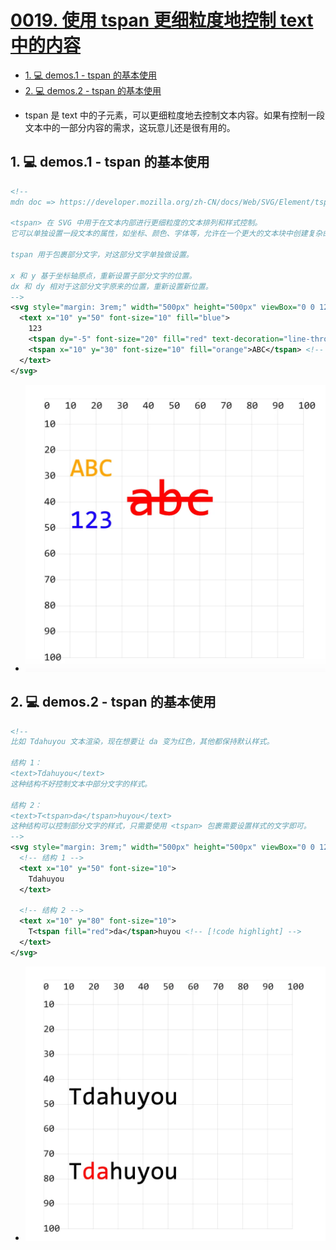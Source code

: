 # [0019. 使用 tspan 更细粒度地控制 text 中的内容](https://github.com/Tdahuyou/TNotes.svg/tree/main/notes/0019.%20%E4%BD%BF%E7%94%A8%20tspan%20%E6%9B%B4%E7%BB%86%E7%B2%92%E5%BA%A6%E5%9C%B0%E6%8E%A7%E5%88%B6%20text%20%E4%B8%AD%E7%9A%84%E5%86%85%E5%AE%B9)

<!-- region:toc -->

- [1. 💻 demos.1 - tspan 的基本使用](#1--demos1---tspan-的基本使用)
- [2. 💻 demos.2 - tspan 的基本使用](#2--demos2---tspan-的基本使用)

<!-- endregion:toc -->
- tspan 是 text 中的子元素，可以更细粒度地去控制文本内容。如果有控制一段文本中的一部分内容的需求，这玩意儿还是很有用的。

## 1. 💻 demos.1 - tspan 的基本使用

```xml
<!--
mdn doc => https://developer.mozilla.org/zh-CN/docs/Web/SVG/Element/tspan

<tspan> 在 SVG 中用于在文本内部进行更细粒度的文本排列和样式控制。
它可以单独设置一段文本的属性，如坐标、颜色、字体等，允许在一个更大的文本块中创建复杂的文本布局。

tspan 用于包裹部分文字，对这部分文字单独做设置。

x 和 y 基于坐标轴原点，重新设置子部分文字的位置。
dx 和 dy 相对于这部分文字原来的位置，重新设置新位置。
-->
<svg style="margin: 3rem;" width="500px" height="500px" viewBox="0 0 120 120" xmlns="http://www.w3.org/2000/svg">
  <text x="10" y="50" font-size="10" fill="blue">
    123
    <tspan dy="-5" font-size="20" fill="red" text-decoration="line-through">abc</tspan> <!-- [!code highlight] -->
    <tspan x="10" y="30" font-size="10" fill="orange">ABC</tspan> <!-- [!code highlight] -->
  </text>
</svg>
```

- ![](assets/2024-12-09-17-48-26.png)

## 2. 💻 demos.2 - tspan 的基本使用

```xml
<!--
比如 Tdahuyou 文本渲染，现在想要让 da 变为红色，其他都保持默认样式。

结构 1：
<text>Tdahuyou</text>
这种结构不好控制文本中部分文字的样式。

结构 2：
<text>T<tspan>da</tspan>huyou</text>
这种结构可以控制部分文字的样式，只需要使用 <tspan> 包裹需要设置样式的文字即可。
-->
<svg style="margin: 3rem;" width="500px" height="500px" viewBox="0 0 120 120" xmlns="http://www.w3.org/2000/svg">
  <!-- 结构 1 -->
  <text x="10" y="50" font-size="10">
    Tdahuyou
  </text>

  <!-- 结构 2 -->
  <text x="10" y="80" font-size="10">
    T<tspan fill="red">da</tspan>huyou <!-- [!code highlight] -->
  </text>
</svg>
```

- ![](assets/2024-12-09-17-48-34.png)

